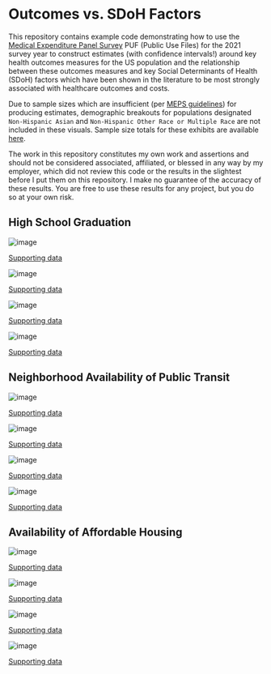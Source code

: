 # Outcomes vs. SDoH Factors 

This repository contains example code demonstrating how to use the [Medical Expenditure Panel Survey](https://meps.ahrq.gov/mepsweb/) PUF (Public Use Files) for the 2021 survey year to construct estimates (with confidence intervals!) around key health outcomes measures for the US population and the relationship between these outcomes measures and key Social Determinants of Health (SDoH) factors which have been shown in the literature to be most strongly associated with healthcare outcomes and costs.

Due to sample sizes which are insufficient (per [MEPS guidelines](https://meps.ahrq.gov/survey_comp/precision_guidelines.shtml)) for producing estimates, demographic breakouts for populations designated `Non-Hispanic Asian` and `Non-Hispanic Other Race or Multiple Race` are not included in these visuals. Sample size totals for these exhibits are available [here](outputs/data/sample_size_check.csv).

The work in this repository constitutes my own work and assertions and should not be considered associated, affiliated, or blessed in any way by my employer, which did not review this code or the results in the slightest before I put them on this repository. I make no guarantee of the accuracy of these results. You are free to use these results for any project, but you do so at your own risk.

## High School Graduation

![image](outputs/charts/hsgrad_vs_genhealth.png)

[Supporting data](outputs/data/hsgrad_vs_genhealth.csv)

![image](outputs/charts/hsgrad_vs_ip.png)

[Supporting data](outputs/data/hsgrad_vs_ip.csv)

![image](outputs/charts/hsgrad_vs_ed.png)

[Supporting data](outputs/data/hsgrad_vs_ed.csv)

![image](outputs/charts/hsgrad_vs_totexp.png)

[Supporting data](outputs/data/hsgrad_vs_totexp.csv)


## Neighborhood Availability of Public Transit

![image](outputs/charts/transit_vs_genhealth.png)

[Supporting data](outputs/data/transit_vs_genhealth.csv)

![image](outputs/charts/transit_vs_ip.png)

[Supporting data](outputs/data/transit_vs_genhealth.csv)

![image](outputs/charts/transit_vs_ed.png)

[Supporting data](outputs/data/transit_vs_genhealth.csv)

![image](outputs/charts/transit_vs_totexp.png)

[Supporting data](outputs/data/transit_vs_genhealth.csv)


## Availability of Affordable Housing
![image](outputs/charts/housing_vs_genhealth.png)

[Supporting data](outputs/data/housing_vs_genhealth.csv)

![image](outputs/charts/housing_vs_ip.png)

[Supporting data](outputs/data/housing_vs_genhealth.csv)

![image](outputs/charts/housing_vs_ed.png)

[Supporting data](outputs/data/housing_vs_genhealth.csv)

![image](outputs/charts/housing_vs_totexp.png)

[Supporting data](outputs/data/housing_vs_genhealth.csv)